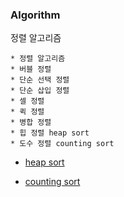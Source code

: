 ### Algorithm ###



정렬 알고리즘

``` 
* 정렬 알고리즘
* 버블 정렬
* 단순 선택 정렬
* 단순 삽입 정렬
* 셀 정렬
* 퀵 정렬
* 병합 정렬
* 힙 정렬 heap sort 
* 도수 정렬 counting sort
```



* [heap sort](https://github.com/ramenbboy/)

* [counting sort](https://github.com/ramenbboy/)